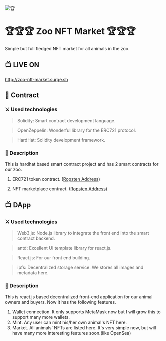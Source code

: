 ![🏆](https://github.com/dany-armstrong/zoo-nft-market/blob/main/screenshot.jpg?raw=true)

# 🏆🏆🏆 Zoo NFT Market 🏆🏆🏆

Simple but full fledged NFT market for all animals in the zoo.

## 📺 LIVE ON

http://zoo-nft-market.surge.sh

## 📜 Contract

### ⚔️ Used technologies

> Solidity: Smart contract development language.

> OpenZeppelin: Wonderful library for the ERC721 protocol.

> HardHat: Solidity development framework.

### 📝 Description

This is hardhat based smart contract project and has 2 smart contracts for our zoo.

1. ERC721 token contract.
   ([Ropsten Address](https://ropsten.etherscan.io/address/0x9f8e251f9C6fC66113EC4E20F41A10e08bca8847))

2. NFT marketplace contract.
   ([Ropsten Address](https://ropsten.etherscan.io/address/0xD42Bdf6009bDa56B01C2633AC6a532e5de610824))

## 📺 DApp

### ⚔️ Used technologies

> Web3.js: Node.js library to integrate the front end into the smart contract backend.

> antd: Excellent UI template library for react.js.

> React.js: For our front end building.

> ipfs: Decentralized storage service. We stores all images and metadata here.

### 📝 Description

This is react.js based decentralized front-end application for our animal owners and buyers.
Now it has the following features.

1. Wallet connection.
   It only supports MetaMask now but I will grow this to support many more wallets.
2. Mint.
   Any user can mint his/her own animal's NFT here.
3. Market.
   All animals' NFTs are listed here.
   It's very simple now, but will have many more interesting features soon.(like OpenSea)
